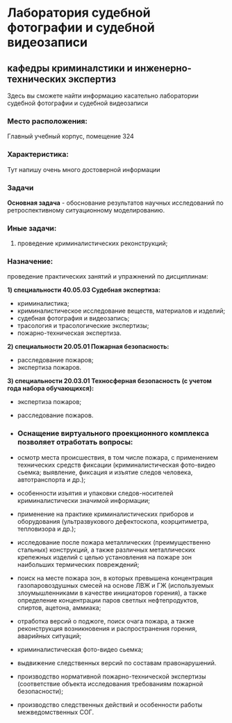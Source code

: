 # Лаборатория судебной фотографии и судебной видеозаписи
## кафедры криминалстики и инженерно-технических экспертиз
Здесь вы сможете найти информацию касательно лаборатории судебной фотографии и судебной видеозаписи
### Место расположения:
Главный учебный корпус, помещение 324 
### Характеристика: 
Тут напишу очень много достоверной информации 
### Задачи
**Основная задача** - обоснование результатов научных исследований по ретроспективному ситуационному моделированию. 

### Иные задачи:
1) проведение криминалистических реконструкций;

### Назначение: 
проведение практических занятий и упражнений по дисциплинам: 

**1) специальности 40.05.03 Судебная экспертиза:**
- криминалистика;
- криминалистическое исследование веществ, материалов и изделий;
- судебная фотография и видеозапись;
- трасология и трасологические экспертизы;
- пожарно-техническая экспертиза.

**2) специальности 20.05.01 Пожарная безопасность:**
- расследование пожаров;
- экспертиза пожаров.

**3) специальности 20.03.01 Техносферная безопасность (с учетом года набора обучающихся):**
- экспертиза пожаров;
- расследование пожаров.

- ### Оснащение виртуального проекционного комплекса позволяет отработать вопросы:
- осмотр места происшествия, в том числе пожара, с применением технических средств фиксации (криминалистическая фото-видео сьемка; выявление, фиксация и изъятие следов человека, автотранспорта и др.);
- особенности изъятия и упаковки следов-носителей криминалистически значимой информации;
- применение на практике криминалистических приборов и оборудования (ультразвукового дефектоскопа, коэрцитиметра, тепловизора и др.);
- исследование после пожара металлических (преимущественно стальных) конструкций, а также различных металлических крепежных изделий с целью установления на пожаре зон наибольших термических повреждений;
- поиск на месте пожара зон, в которых превышена концентрация газопаровоздушных смесей на основе ЛВЖ и ГЖ (используемых злоумышленниками в качестве инициаторов горения), а также определение концентрации паров светлых нефтепродуктов, спиртов, ацетона, аммиака;
- отработка версий о поджоге, поиск очага пожара, а также реконструкция возникновения и распространения горения, аварийных ситуаций;
- криминалистическая фото-видео сьемка;
- выдвижение следственных версий по составам правонарушений.
- производство нормативной пожарно-технической экспертизы (соответствие объекта исследования требованиям пожарной безопасности);
- производство следственных действий и особенности работы межведомственных СОГ.
